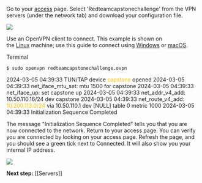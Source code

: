Go to your [access](https://tryhackme.com/access) page. Select 'Redteamcapstonechallenge' from the VPN servers (under the network tab) and download your configuration file.

![](https://tryhackme-images.s3.amazonaws.com/user-uploads/6093e17fa004d20049b6933e/room-content/a4f66137e423a4df6fc7556523665682.png)  

Use an OpenVPN client to connect. This example is shown on the [Linux](https://tryhackme.com/access#pills-linux) machine; use this guide to connect using [Windows](https://tryhackme.com/access#pills-windows) or [macOS](https://tryhackme.com/access#pills-macos).

Terminal

```
$ sudo openvpn redteamcapstonechallenge.ovpn
```

2024-03-05 04:39:33 TUN/TAP device <font color="#ffc000">capstone</font> opened
2024-03-05 04:39:33 net_iface_mtu_set: mtu 1500 for capstone
2024-03-05 04:39:33 net_iface_up: set capstone up
2024-03-05 04:39:33 net_addr_v4_add: 10.50.110.16/24 dev capstone
2024-03-05 04:39:33 net_route_v4_add: <font color="#ffc000">10.200.113.0/24</font> via 10.50.110.1 dev [NULL] table 0 metric 1000
2024-03-05 04:39:33 Initialization Sequence Completed


The message "Initialization Sequence Completed" tells you that you are now connected to the network. Return to your access page. You can verify you are connected by looking on your access page. Refresh the page, and you should see a green tick next to Connected. It will also show you your internal IP address.

![](https://tryhackme-images.s3.amazonaws.com/user-uploads/6093e17fa004d20049b6933e/room-content/0a924f67f23923031c343eebb572607b.png)

**Next step:** [[Servers]]
